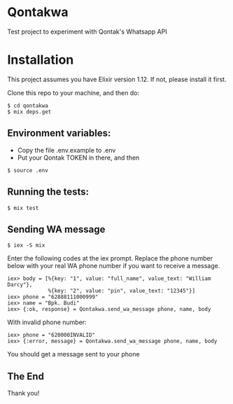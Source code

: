 # Qontakwa

Test project to experiment with Qontak's Whatsapp API 

# Installation

This project assumes you have Elixir version 1.12. If not, please
install it first.

Clone this repo to your machine, and then do:

```
$ cd qontakwa
$ mix deps.get
```

## Environment variables:

- Copy the file .env.example to .env
- Put your Qontak TOKEN in there, and then

```
$ source .env
```

## Running the tests:

```
$ mix test
```

## Sending WA message

```
$ iex -S mix
```

Enter the following codes at the iex prompt.
Replace the phone number below with your real WA phone number 
if you want to receive a message.

```
iex> body = [%{key: "1", value: "full_name", value_text: "William Darcy"},
             %{key: "2", value: "pin", value_text: "12345"}]
iex> phone = "62888111000999"
iex> name = "Bpk. Budi"
iex> {:ok, response} = Qontakwa.send_wa_message phone, name, body
```

With invalid phone number:

```
iex> phone = "620000INVALID"
iex> {:error, message} = Qontakwa.send_wa_message phone, name, body
```

You should get a message sent to your phone

## The End
Thank you!




